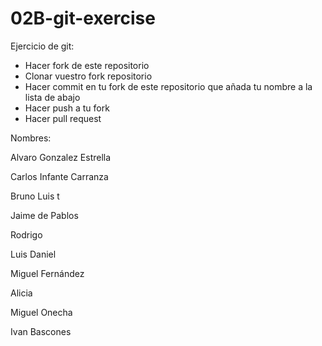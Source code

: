 # 02B-git-exercise

Ejercicio de git:

* Hacer fork de este repositorio
* Clonar vuestro fork repositorio
* Hacer commit en tu fork de este repositorio
que añada tu nombre a la lista de abajo
* Hacer push a tu fork
* Hacer pull request

Nombres:

Alvaro Gonzalez Estrella

Carlos Infante Carranza

Bruno Luis t

Jaime de Pablos 

Rodrigo

Luis Daniel

Miguel Fernández 

Alicia

Miguel Onecha

Ivan Bascones
